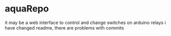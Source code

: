 # aquaRepo

it may be a web interface to control and change switches on arduino relays
i have changed readme, there are problems with commits
